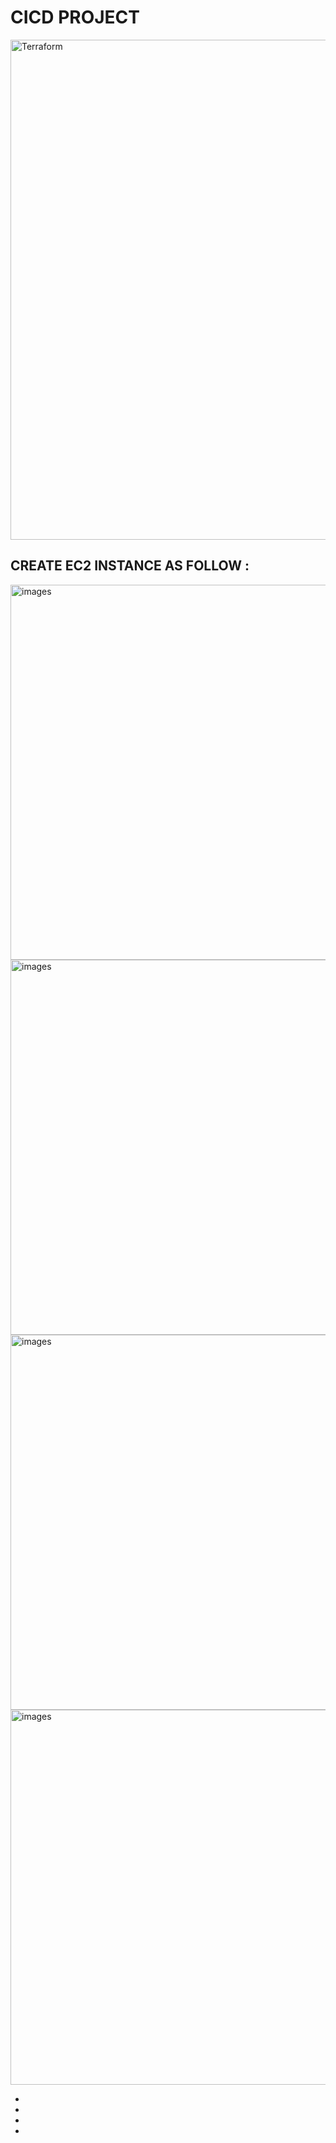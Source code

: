 # CICD PROJECT 

<img alt="Terraform" src="https://github.com/user-attachments/assets/054c74b4-45e9-42d9-8b25-83064accf134" width="800px">

## CREATE EC2 INSTANCE AS FOLLOW : 

<img alt="images" src="" width="600px">
<img alt="images" src="" width="600px">
<img alt="images" src="" width="600px">
<img alt="images" src="" width="600px">

- 
- 
- 
- 